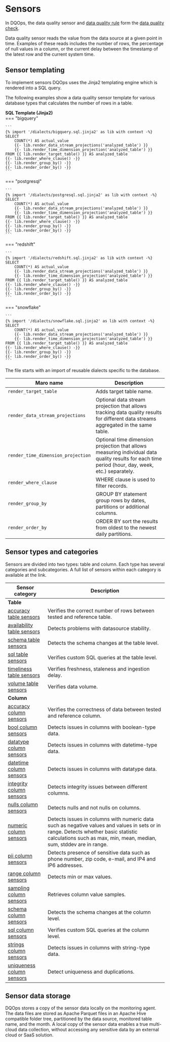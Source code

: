 # Sensors

In DQOps, the data quality sensor and [data quality rule](../rules/rules.md) form the [data quality check](../checks/index.md).

Data quality sensor reads the value from the data source at a given point in time. Examples of these reads includes the
number of rows, the percentage of null values in a column, or the current delay between the timestamp of the latest row
and the current system time.

## Sensor templating

To implement sensors DQOps uses the Jinja2 templating engine which is rendered into a SQL query.

The following examples show a data quality sensor template for various database types that calculates the number of rows
in a table.

**SQL Template (Jinja2)**  
=== "bigquery"

    ```
    {% import '/dialects/bigquery.sql.jinja2' as lib with context -%}
    SELECT
        COUNT(*) AS actual_value
        {{- lib.render_data_stream_projections('analyzed_table') }}
        {{- lib.render_time_dimension_projection('analyzed_table') }}
    FROM {{ lib.render_target_table() }} AS analyzed_table
    {{- lib.render_where_clause() -}}
    {{- lib.render_group_by() -}}
    {{- lib.render_order_by() -}}
    ```
=== "postgresql"

    ```
    {% import '/dialects/postgresql.sql.jinja2' as lib with context -%}
    SELECT
        COUNT(*) AS actual_value
        {{- lib.render_data_stream_projections('analyzed_table') }}
        {{- lib.render_time_dimension_projection('analyzed_table') }}
    FROM {{ lib.render_target_table() }} AS analyzed_table
    {{- lib.render_where_clause() -}}
    {{- lib.render_group_by() -}}
    {{- lib.render_order_by() -}}
    ```
=== "redshift"

    ```
    {% import '/dialects/redshift.sql.jinja2' as lib with context -%}
    SELECT
        COUNT(*) AS actual_value
        {{- lib.render_data_stream_projections('analyzed_table') }}
        {{- lib.render_time_dimension_projection('analyzed_table') }}
    FROM {{ lib.render_target_table() }} AS analyzed_table
    {{- lib.render_where_clause() -}}
    {{- lib.render_group_by() -}}
    {{- lib.render_order_by() -}}
    ```
=== "snowflake"

    ```
    {% import '/dialects/snowflake.sql.jinja2' as lib with context -%}
    SELECT
        COUNT(*) AS actual_value
        {{- lib.render_data_stream_projections('analyzed_table') }}
        {{- lib.render_time_dimension_projection('analyzed_table') }}
    FROM {{ lib.render_target_table() }} AS analyzed_table
    {{- lib.render_where_clause() -}}
    {{- lib.render_group_by() -}}
    {{- lib.render_order_by() -}}
    ```
The file starts with an import of reusable dialects specific to the database.

| Maro name                          | Description                                                                                                                                       |
|------------------------------------|---------------------------------------------------------------------------------------------------------------------------------------------------|
| `render_target_table`              | Adds target table name.                                                                                                                           |
| `render_data_stream_projections`   | Optional data stream projection that allows tracking data quality results for different data streams aggregated in the same table.                |
| `render_time_dimension_projection` | Optional time dimension projection that allows measuring individual data quality results for each time period (hour, day, week, etc.) separately. |
| `render_where_clause`              | WHERE clause is used to filter records.                                                                                                           |
| `render_group_by`                  | GROUP BY statement group rows by dates, partitions or additional columns.                                                                         |
| `render_order_by`                  | ORDER BY sort the results from oldest to the newest daily partitions.                                                                             |


## Sensor types and categories

Sensors are divided into two types: table and column. Each type has several categories and subcategories.
A full list of sensors within each category is available at the link.

| Sensor category                                                                            | Description                                                                                                                                                                                                |
|--------------------------------------------------------------------------------------------|------------------------------------------------------------------------------------------------------------------------------------------------------------------------------------------------------------|
| **Table**                                                                                  |                                                                                                                                                                                                            |
| [accuracy table sensors](../../../reference/sensors/table/accuracy-table-sensors/)         | Verifies the correct number of rows between tested and reference table.                                                                                                                                    |
| [availability table sensors](../../../reference/sensors/table/availability-table-sensors/) | Detects problems with datasource stability.                                                                                                                                                                |
| [schema table sensors](../../../reference/sensors/table/schema-table-sensors/)             | Detects the schema changes at the table level.                                                                                                                                                             |
| [sql table sensors](../../../reference/sensors/table/sql-table-sensors/)                   | Verifies custom SQL queries at the table level.                                                                                                                                                            |
| [timeliness table sensors](../../../reference/sensors/table/timeliness-table-sensors/)     | Verifies freshness, staleness and ingestion delay.                                                                                                                                                         |
| [volume table sensors](../../../reference/sensors/table/volume-table-sensors/)             | Verifies data volume.                                                                                                                                                                                      |
| **Column**                                                                                 |                                                                                                                                                                                                            |
| [accuracy column sensors](../../../reference/sensors/table/accuracy-colum-sensors/)        | Verifies the correctness of data between tested and reference column.                                                                                                                                      |
| [bool column sensors](../../../reference/sensors/column/bool-column-sensors/)              | Detects issues in columns with boolean-type data.                                                                                                                                                          |
| [datatype column sensors](../../../reference/sensors/column/ddatatype-column-sensors/)     | Detects issues in columns with datetime-type data.                                                                                                                                                         |
| [datetime column sensors](../../../reference/sensors/column/datetime-column-sensors/)      | Detects issues in columns with datatype data.                                                                                                                                                              |
| [integrity column sensors](../../../reference/sensors/column/integrity-column-sensors/)    | Detects integrity issues between different columns.                                                                                                                                                        |
| [nulls column sensors](../../../reference/sensors/column/nulls-column-sensors/)            | Detects nulls and not nulls on columns.                                                                                                                                                                    |
| [numeric column sensors](../../../reference/sensors/column/numeric-column-sensors/)        | Detects issues in columns with numeric data such as negative values and values in sets or in range. Detects whether basic statistic calculations such as max, min, mean, median, sum, stddev are in range. |
| [pii column sensors](../../../reference/sensors/column/pii-column-sensors/)                | Detects presence of sensitive data such as phone number, zip code, e-mail, and IP4 and IP6 addresses.                                                                                                      |
| [range column sensors](../../../reference/sensors/column/range-column-sensors/)            | Detects min or max values.                                                                                                                                                                                 |
| [sampling column sensors](../../../reference/sensors/column/sampling-column-sensors/)      | Retrieves column value samples.                                                                                                                                                                            |
| [schema column sensors](../../../reference/sensors/column/schema-column-sensors/)          | Detects the schema changes at the column level.                                                                                                                                                            |
| [sql column sensors](../../../reference/sensors/column/sql-column-sensors/)                | Verifies custom SQL queries at the column level.                                                                                                                                                           |
| [strings column sensors](../../../reference/sensors/column/strings-column-sensors/)        | Detects issues in columns with string-type data.                                                                                                                                                           |
| [uniqueness column sensors](../../../reference/sensors/column/uniqueness-column-sensors/)  | Detect uniqueness and duplications.                                                                                                                                                                        |

## Sensor data storage

DQOps stores a copy of the sensor data locally on the monitoring agent. The data files are stored as Apache Parquet files
in an Apache Hive compatible folder tree, partitioned by the data source, monitored table name, and the month. A local 
copy of the sensor data enables a true multi-cloud data collection, without accessing any sensitive data by an external 
cloud or SaaS solution.